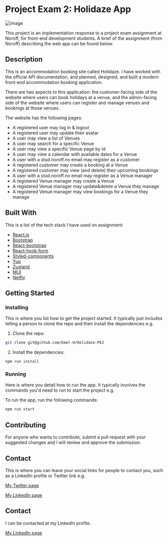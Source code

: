 # Project Exam 2: Holidaze App

![image](https://github.com/Emel-H/React-Assignment/assets/114482435/8eceef94-89ec-4bdd-93df-5fc7cd887604)

This project is an implementation response to a project exam assignment at Noroff, for front-end development students. A brief of the assignment (from Noroff) describing the web app can be found below.

## Description

This is an accommodation booking site called Holidaze. I have worked with the official API documentation, and planned, designed, and built a modern front-end accommodation booking application.

There are two aspects to this application: the customer-facing side of the website where users can book holidays at a venue, and the admin-facing side of the website where users can register and manage venues and bookings at those venues.

The website has the following pages:

- A registered user may log in & logout
- A registered user may update their avatar
- A user may view a list of Venues
- A user may search for a specific Venue
- A user may view a specific Venue page by id
- A user may view a calendar with available dates for a Venue
- A user with a stud.noroff.no email may register as a customer
- A registered customer may create a booking at a Venue
- A registered customer may view (and delete) their upcoming bookings
- A user with a stud.noroff.no email may register as a Venue manager
- A registered Venue manager may create a Venue</li>
- A registered Venue manager may update&delete a Venue they manage
- A registered Venue manager may view bookings for a Venue they manage

## Built With

This is a list of the tech stack I have used on assignment:

- [React.js](https://reactjs.org/)
- [Bootstrap](https://getbootstrap.com)
- [React-bootstrap](https://react-bootstrap.netlify.app/)
- [React-hook-form](https://react-hook-form.com/)
- [Styled-components](https://styled-components.com/)
- [Yup](https://github.com/jquense/yup)
- [Zustand](https://github.com/pmndrs/zustand)
- [MUI](https://mui.com/)
- [Netfly](https://www.netlify.com/)

## Getting Started

### Installing

This is where you list how to get the project started. It typically just includes telling a person to clone the repo and then install the dependencies e.g.

1. Clone the repo:

```bash
git clone git@github.com/Emel-H/Holidaze-PE2

```

2. Install the dependencies:

```
npm run install
```

### Running

Here is where you detail how to run the app. It typically involves the commands you'd need to run to start the project e.g.

To run the app, run the following commands:

```bash
npm run start
```

## Contributing

For anyone who wants to contribute, submit a pull request with your suggested changes and I will review and approve the submission. 

## Contact

This is where you can leave your social links for people to contact you, such as a LinkedIn profile or Twitter link e.g.

[My Twitter page](www.twitter.com)

[My LinkedIn page](www.linkedin.com)

## Contact

I can be contacted at my LinkedIn profile.

[My LinkedIn page](https://www.linkedin.com/in/emel-j-h-415905169/)












